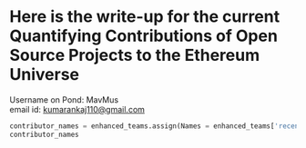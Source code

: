 # Here is the write-up for the current Quantifying Contributions of Open Source Projects to the Ethereum Universe
Username on Pond: MavMus <br />
email id: kumarankaj110@gmail.com

```python
contributor_names = enhanced_teams.assign(Names = enhanced_teams['recentContributors'].str.split(', ')).explode('Names')
contributor_names
```
